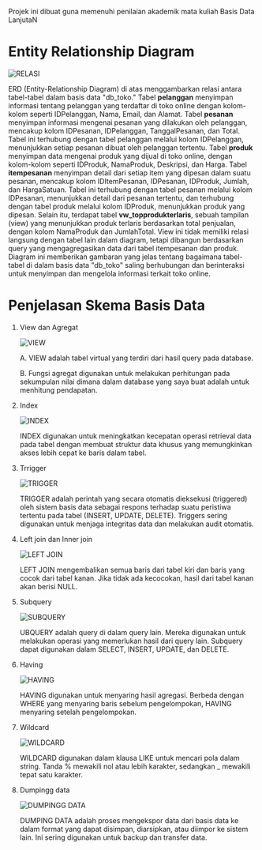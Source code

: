Projek ini dibuat guna memenuhi penilaian akademik mata kuliah Basis Data LanjutaN

# Entity Relationship Diagram
![RELASI](https://github.com/FaozanGanesS/UAS-BDL/assets/173721092/63b9bc85-2ed2-4dcb-9c41-8fe6b3a97bf4)

ERD (Entity-Relationship Diagram) di atas menggambarkan relasi antara tabel-tabel dalam basis data "db_toko." Tabel **pelanggan** menyimpan informasi tentang pelanggan yang terdaftar di toko online dengan kolom-kolom seperti IDPelanggan, Nama, Email, dan Alamat. Tabel **pesanan** menyimpan informasi mengenai pesanan yang dilakukan oleh pelanggan, mencakup kolom IDPesanan, IDPelanggan, TanggalPesanan, dan Total. Tabel ini terhubung dengan tabel pelanggan melalui kolom IDPelanggan, menunjukkan setiap pesanan dibuat oleh pelanggan tertentu. Tabel **produk** menyimpan data mengenai produk yang dijual di toko online, dengan kolom-kolom seperti IDProduk, NamaProduk, Deskripsi, dan Harga. Tabel **itempesanan** menyimpan detail dari setiap item yang dipesan dalam suatu pesanan, mencakup kolom IDItemPesanan, IDPesanan, IDProduk, Jumlah, dan HargaSatuan. Tabel ini terhubung dengan tabel pesanan melalui kolom IDPesanan, menunjukkan detail dari pesanan tertentu, dan terhubung dengan tabel produk melalui kolom IDProduk, menunjukkan produk yang dipesan. Selain itu, terdapat tabel **vw_topprodukterlaris**, sebuah tampilan (view) yang menunjukkan produk terlaris berdasarkan total penjualan, dengan kolom NamaProduk dan JumlahTotal. View ini tidak memiliki relasi langsung dengan tabel lain dalam diagram, tetapi dibangun berdasarkan query yang mengagregasikan data dari tabel itempesanan dan produk. Diagram ini memberikan gambaran yang jelas tentang bagaimana tabel-tabel di dalam basis data "db_toko" saling berhubungan dan berinteraksi untuk menyimpan dan mengelola informasi terkait toko online.

# Penjelasan Skema Basis Data
1. View dan Agregat
   
   ![VIEW](https://github.com/FaozanGanesS/UAS-BDL/assets/173721092/90124fde-08ac-4790-8396-db3097482abe)

    A. VIEW adalah tabel virtual yang terdiri dari hasil query pada database.
  
    B. Fungsi agregat digunakan untuk melakukan perhitungan pada sekumpulan nilai dimana dalam database yang saya buat adalah untuk menhitung pendapatan.
  
2. Index
   
   ![INDEX](https://github.com/FaozanGanesS/UAS-BDL/assets/173721092/f5c7a29c-ef42-46e6-90bc-d24e90de42b4)

    INDEX digunakan untuk meningkatkan kecepatan operasi retrieval data pada tabel dengan membuat struktur data khusus yang memungkinkan akses lebih cepat ke baris dalam tabel.

3. Trrigger
   
   ![TRIGGER](https://github.com/FaozanGanesS/UAS-BDL/assets/173721092/a769dab6-994b-4495-905e-864298f64be1)
   
   TRIGGER adalah perintah yang secara otomatis dieksekusi (triggered) oleh sistem basis data sebagai respons terhadap suatu peristiwa tertentu pada tabel (INSERT, UPDATE, DELETE). Triggers sering digunakan untuk menjaga integritas data dan melakukan audit otomatis.
   
4. Left join dan Inner join

   ![LEFT JOIN](https://github.com/FaozanGanesS/UAS-BDL/assets/173721092/f95a1390-911c-46da-a75a-8dd3f207588f)

   LEFT JOIN mengembalikan semua baris dari tabel kiri dan baris yang cocok dari tabel kanan. Jika tidak ada kecocokan, hasil dari tabel kanan akan berisi NULL.
   
5. Subquery

   ![SUBQUERY](https://github.com/FaozanGanesS/UAS-BDL/assets/173721092/0c228755-dd49-4502-b0bf-63462d011d4a)

   UBQUERY adalah query di dalam query lain. Mereka digunakan untuk melakukan operasi yang memerlukan hasil dari query lain. Subquery dapat digunakan dalam SELECT, INSERT, UPDATE, dan DELETE.

6. Having

   ![HAVING](https://github.com/FaozanGanesS/UAS-BDL/assets/173721092/16e767a6-ac18-43ee-b8d3-551151a62367)

   HAVING digunakan untuk menyaring hasil agregasi. Berbeda dengan WHERE yang menyaring baris sebelum pengelompokan, HAVING menyaring setelah pengelompokan.

7. Wildcard

   ![WILDCARD](https://github.com/FaozanGanesS/UAS-BDL/assets/173721092/983d18aa-7134-4383-84a4-b0ebd6887d63)

   WILDCARD digunakan dalam klausa LIKE untuk mencari pola dalam string. Tanda % mewakili nol atau lebih karakter, sedangkan _ mewakili tepat satu karakter.

8. Dumpingg data

   ![DUMPINGG DATA](https://github.com/FaozanGanesS/UAS-BDL/assets/173721092/5d619d9e-861f-4a4d-97f0-73886ddc3a7e)

   DUMPING DATA adalah proses mengekspor data dari basis data ke dalam format yang dapat disimpan, diarsipkan, atau diimpor ke sistem lain. Ini sering digunakan untuk backup dan transfer data.
